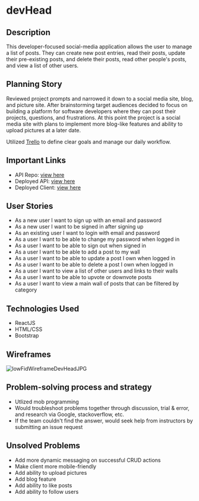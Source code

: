 # devHead

## Description
This developer-focused social-media application allows the user to manage a list of posts. They can create new post entries, read their posts, update their pre-existing posts, and delete their posts, read other people's posts, and view a list of other users.

## Planning Story
Reviewed project prompts and narrowed it down to a social media site, blog, and picture site. After brainstorming target audiences decided to focus on building a platform for software developers where they can post their projects, questions, and frustrations. At this point the project is a social media site with plans to implement more blog-like features and ability to upload pictures at a later date.

Utilized [Trello](https://trello.com/b/BnehIEwo/devhead) to define clear goals and manage our daily workflow.

## Important Links
- API Repo: [view here](https://github.com/H3DRA/devhead-api)
- Deployed API: [view here](https://ancient-wildwood-16167.herokuapp.com)
- Deployed Client: [view here](https://h3dra.github.io/devhead-client/#/)

## User Stories

- As a new user I want to sign up with an email and password
- As a new user I want to be signed in after signing up
- As an existing user I want to login with email and password
- As a user I want to be able to change my password when logged in
- As a user I want to be able to sign out when signed in
- As a user I want to be able to add a post to my wall
- As a user I want to be able to update a post I own when logged in
- As a user I want to be able to delete a post I own when logged in
- As a user I want to view a list of other users and links to their walls
- As a user I want to be able to upvote or downvote posts
- As a user I want to view a main wall of posts that can be filtered by category

## Technologies Used
- ReactJS
- HTML/CSS
- Bootstrap

## Wireframes

![lowFidWireframeDevHeadJPG](https://media.git.generalassemb.ly/user/35033/files/d6eace80-b173-11eb-9cc3-f7ff0b001bb4)

## Problem-solving process and strategy
- Utlized mob programming
- Would troubleshoot problems together through discussion, trial & error, and research via Google, stackoverflow, etc.
- If the team couldn't find the answer, would seek help from instructors by submitting an issue request

## Unsolved Problems
- Add more dynamic messaging on successful CRUD actions
- Make client more mobile-friendly
- Add ability to upload pictures
- Add blog feature
- Add ability to like posts
- Add ability to follow users
